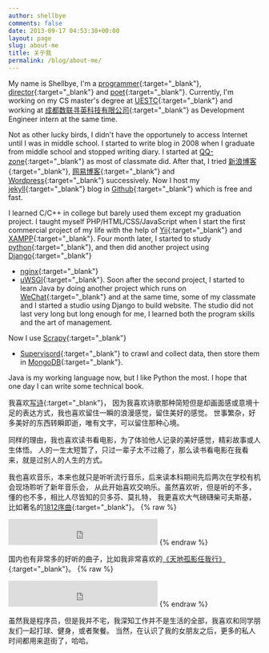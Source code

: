 ```yaml
---
author: shellbye
comments: false
date: 2013-09-17 04:53:38+00:00
layout: page
slug: about-me
title: 关于我
permalink: /blog/about-me/
---
```


My name is Shellbye, I'm a [programmer](https://github.com/Shellbye){:target="_blank"}, 
[director](/blog/direct-era/){:target="_blank"} and 
[poet](http://www.google.com/search?q=site:shellbye.com/blog/%20poetry){:target="_blank"}.
Currently, I'm working on my CS master's degree at [UESTC](http://www.uestc.edu.cn/){:target="_blank"} and working 
at [成都数联寻英科技有限公司](http://www.shulianxunying.com/){:target="_blank"} 
as Development Engineer intern at the same time.


Not as other lucky birds, I didn't have the opportunely to access Internet until I was in middle school.
I started to write blog in 2008 when I graduate from middle school and stopped writing diary. 
I started at [QQ-zone](http://qzone.qq.com/){:target="_blank"} as most of classmate did. 
After that, I tried [新浪博客](http://blog.sina.com.cn/){:target="_blank"}, 
[网易博客](http://blog.163.com/){:target="_blank"} 
and [Wordpress](https://wordpress.com/){:target="_blank"} successively. 
Now I host my [jekyll](http://jekyllrb.com/){:target="_blank"}
blog in [Github](https://pages.github.com/){:target="_blank"} which is free and fast.


I learned C/C++ in college but barely used them except my graduation project. 
I taught myself PHP/HTML/CSS/JavaScript when I start the first commercial project of my life 
with the help of [Yii](http://www.yiiframework.com/){:target="_blank"} 
and [XAMPP](https://www.apachefriends.org/index.html){:target="_blank"}.
Four month later, I started to study [python](https://www.python.org/){:target="_blank"}, 
and then did another project using [Django](https://www.djangoproject.com/){:target="_blank"} 
+ [nginx](http://nginx.org/){:target="_blank"} 
+ [uWSGI](https://uwsgi-docs.readthedocs.org/en/latest/){:target="_blank"}.
Soon after the second project, I started to learn Java by doing another project 
which runs on [WeChat](http://weixin.qq.com/){:target="_blank"} and at the same time, 
some of my classmate and I started a studio using Django to build website. 
The studio did not last very long but long enough for me, 
I learned both the program skills and the art of management.


Now I use [Scrapy](http://doc.scrapy.org/en/master/index.html){:target="_blank"} 
+ [Supervisord](http://supervisord.org/){:target="_blank"} to crawl and collect data, 
then store them in [MongoDB](https://www.mongodb.org/){:target="_blank"}.

Java is my working language now, but I like Python the most. 
I hope that one day I can write some technical book.


我喜欢[写诗](http://www.google.com/search?q=site:shellbye.com/blog/%20poetry){:target="_blank"}，
因为我喜欢诗歌那种简短但是却画面感或意境十足的表达方式，我也喜欢留住一瞬的浪漫感觉，留住美好的感觉。
世事繁杂，好多美好的东西转瞬即逝，唯有文字，可以留住那种心境。

同样的理由，我也喜欢读书看电影，为了体验他人记录的美好感觉，精彩故事或人生体悟。
人的一生太短暂了，只过一辈子太不过瘾了，那么读书看电影在我看来，就是过别人的人生的方式。

我也喜欢音乐，本来也就只是听听流行音乐，后来读本科期间先后两次在学校有机会现场聆听了新年音乐会，
从此开始喜欢交响乐。虽然喜欢听，但是听的不多，懂的也不多，相比人尽皆知的贝多芬、莫扎特，
我更喜欢大气磅礴柴可夫斯基，比如著名的[1812序曲](http://en.wikipedia.org/wiki/1812_Overture){:target="_blank"}。
{% raw %}
<iframe frameborder="no" border="0" marginwidth="0" marginheight="0" width="298" height="52" src="http://music.163.com/outchain/player?type=2&id=26090129&auto=0&height=32"></iframe>
{% endraw %}

国内也有非常多的好听的曲子，比如我非常喜欢的[《天地孤影任我行》](http://music.163.com/#/song/68302/){:target="_blank"}。
{% raw %}
<iframe frameborder="no" border="0" marginwidth="0" marginheight="0" width="298" height="52" src="http://music.163.com/outchain/player?type=2&id=68302&auto=0&height=32"></iframe>
{% endraw %}

<p></p>

虽然我是程序员，但是我并不宅，我深知工作并不是生活的全部，我喜欢和同学朋友们一起打球、健身，或者聚餐。
当然，在认识了我的女朋友之后，更多的私人时间都用来逛街了，哈哈。